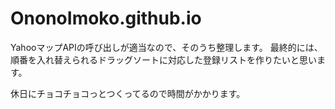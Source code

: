 # OnonoImoko.github.io

YahooマップAPIの呼び出しが適当なので、そのうち整理します。
最終的には、
順番を入れ替えられるドラッグソートに対応した登録リストを作りたいと思います。

休日にチョコチョコっとつくってるので時間がかかります。
